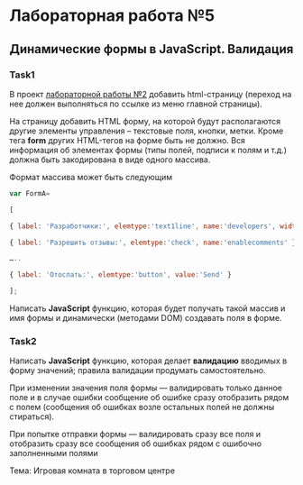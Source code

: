 ﻿# Лабораторная работа №5

## Динамические формы в JavaScript. Валидация

### Task1

В проект [лабораторной работы №2](https://github.com/petrik33/BSU-Web-Lab2)
добавить html-страницу (переход на нее должен выполняться по ссылке из меню главной страницы).

На страницу добавить HTML форму, на которой будут располагаются другие элементы управления – текстовые поля, кнопки, метки. Кроме тега **form** других HTML-тегов на форме быть не должно. Вся информация об элементах формы (типы полей, подписи к полям и т.д.) должна быть закодирована в виде одного массива.

Формат массива может быть следующим

```js
var FormA= 

[ 

{ label: 'Разработчики:', elemtype:'text1line', name:'developers', width:200 }, 

{ label: 'Разрешить отзывы:', elemtype:'check', name:'enablecomments' }, 

…..

{ label: 'Отослать:', elemtype:'button', value:'Send' }

];
```

Написать **JavaScript** функцию, которая будет получать такой массив и имя формы и динамически (методами DOM) создавать поля в форме.

### Task2

Написать **JavaScript** функцию, которая делает **валидацию** вводимых в форму значений; правила валидации продумать самостоятельно.

При изменении значения поля формы — валидировать только данное поле и в случае ошибки сообщение об ошибке сразу отобразить рядом с полем (сообщения об ошибках возле остальных полей не должны стираться).

При попытке отправки формы — валидировать сразу все поля и отобразить сразу все сообщения об ошибках рядом с ошибочно заполненными полями

Тема: Игровая комната в торговом центре
